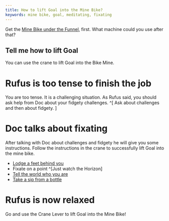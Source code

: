 ```yaml
---
title: How to lift Goal into the Mine Bike?
keywords: mine bike, goal, meditating, fixating
---
```


Get the [Mine Bike under the Funnel](/06-garbage-mine/050-mine-bike-to-goal.md), first. What machine could you use after that?

## Tell me how to lift Goal
You can use the crane to lift Goal into the Bike Mine.

# Rufus is too tense to finish the job
You are too tense. It is a challenging situation. As Rufus said, you should ask help from Doc about your fidgety challenges. ^[ Ask about challenges and then about fidgety. ]

# Doc talks about fixating
After talking with Doc about challenges and fidgety he will give you some instructions. Follow the instructions in the crane to successfully lift Goal into the mine bike.
 - [Lodge a feet behind you](062-feet.md)
 - Fixate on a point ^[Just watch the Horizon]
 - [Tell the world who you are](063-world.md)
 - [Take a sip from a bottle](064-bottle.md)

# Rufus is now relaxed
Go and use the Crane Lever to lift Goal into the Mine Bike!
